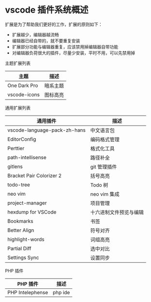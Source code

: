 # vscode 插件系统概述

扩展是为了帮助我们更好的工作，扩展的原则如下：

- 扩展越少，编辑器越流畅
- 编辑器已经自带的，就不要重复安装
- 扩展部分功能与编辑器重复，应该禁用掉编辑器自带功能
- 对编辑器负荷很大的插件，尽量少安装，平时不用，可以先禁用掉

主题扩展列表

| 主题         | 描述     |
| ------------ | -------- |
| One Dark Pro | 暗系主题 |
| vscode-icons | 图标高亮 |

通用扩展列表

| 通用插件                     | 描述                   |
| ---------------------------- | ---------------------- |
| vscode-language-pack-zh-hans | 中文语言包             |
| EditorConfig                 | 编码格式管理           |
| Perttier                     | 格式化工具             |
| path-intellisense            | 路径补全               |
| gitlens                      | git 管理插件           |
| Bracket Pair Colorizer 2     | 括号高亮               |
| todo-tree                    | Todo 树                |
| neo vim                      | neo vim 集成           |
| project-manager              | 项目管理               |
| hexdump for VSCode           | 十六进制文件预览与编辑 |
| Bookmarks                    | 书签                   |
| Better Align                 | 符号对齐               |
| highlight-words              | 词组高亮               |
| Partial Diff                 | 选中对比               |
| Settings Sync                | 设置同步               |

PHP 插件

| PHP 插件         | 描述    |
| ---------------- | ------- |
| PHP Intelephense | php ide |
